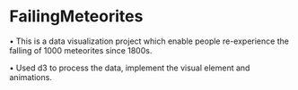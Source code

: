 # FailingMeteorites

• This is a data visualization project which enable people re-experience the falling of 1000 meteorites since
1800s.

• Used d3 to process the data, implement the visual element and animations.